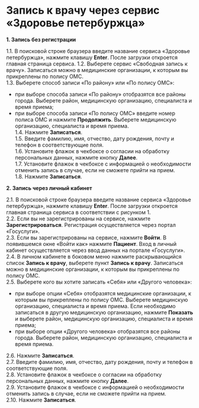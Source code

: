 # Запись к врачу через сервис «Здоровье петербуржца»

**1. Запись без регистрации**

1.1. В поисковой строке браузера введите название сервиса «Здоровье петербуржца», нажмите клавишу **Enter**. После загрузки откроется главная страница сервиса. 
1.2. Выберете сервис «Свободная запись к врачу». Записаться можно в медицинские организации, к которым вы прикреплены по полису ОМС.  
1.3. Выберете способ записи «По району» или «По полису ОМС»: 
* при выборе способа записи «По району» отобразятся все районы города. Выберете район, медицинскую организацию, специалиста и время приема;
*  при выборе способа записи «По полису ОМС» введите номер полиса ОМС и нажмите **Продолжить**. Выберете медицинскую организацию, специалиста и время приема.  
1.4. Нажмите **Записаться**.  
1.5. Введите фамилию, имя, отчество, дату рождения, почту и телефон в соответствующие поля.  
1.6. Установите флажок в чекбоксе о согласии на обработку персональных данных, нажмите кнопку **Далее**.  
1.7. Установите флажок в чекбоксе  с информацией о необходимости отменить запись в случае, если не сможете прийти на прием.  
1.8. Нажмите **Записаться**.   


**2. Запись через личный кабинет**

2.1. В поисковой строке браузера введите название сервиса «Здоровье петербуржца», нажмите клавишу **Enter**. После загрузки откроется главная страница сервиса в соответствии с рисунком 1.  
2.2. Если вы не зарегистрированы на сервисе, нажмите **Зарегистрироваться**. Регистрация осуществляется через портал «Госуслуги».  
2.3. Если вы зарегистрированы на сервисе, нажмите **Войти**. В появившемся окне «Войти как» нажмите **Пациент**. Вход в личный кабинет осуществляется через ввод данных на портале «Госуслуги».  
2.4. В личном кабинете в боковом меню нажмите раскрывающийся список **Запись к врачу**, выберете пункт **Запись к врачу**. Записаться можно в медицинские организации, к которым вы прикреплены по полису ОМС.  
2.5. Выберете кого вы хотите записать «Себя» или «Другого человека»:
- при выборе опции «Себя» отобразятся медицинские организации, к которым вы прикреплены по полису ОМС. Выберете медицинскую организацию, специалиста и время приема. Если необходимо записаться в другую медицинскую организацию, нажмите **Показать** и выберете район, медицинскую организацию, специалиста и время приема;
- при выборе опции «Другого человека» отобразятся все районы города. Выберете район, медицинскую организацию, специалиста и время приема.

2.6. Нажмите **Записаться**.  
2.7. Введите фамилию, имя, отчество, дату рождения, почту и телефон в соответствующие поля.  
2.8. Установите флажок в чекбоксе о согласии на обработку персональных данных, нажмите кнопку **Далее**.  
2.9. Установите флажок в чекбоксе  с информацией о необходимости отменить запись в случае, если не сможете прийти на прием.  
2.10. Нажмите **Записаться**.







